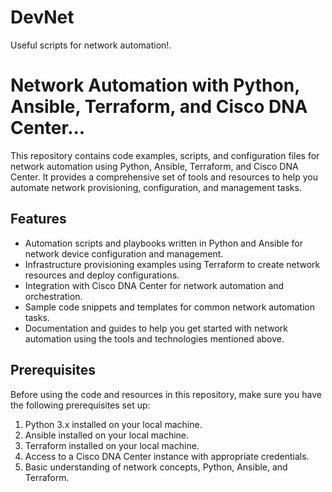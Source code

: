 # DevNet
Useful scripts for network automation!.


# Network Automation with Python, Ansible, Terraform, and Cisco DNA Center...

This repository contains code examples, scripts, and configuration files for network automation using Python, Ansible, Terraform, and Cisco DNA Center. It provides a comprehensive set of tools and resources to help you automate network provisioning, configuration, and management tasks.

## Features

- Automation scripts and playbooks written in Python and Ansible for network device configuration and management.
- Infrastructure provisioning examples using Terraform to create network resources and deploy configurations.
- Integration with Cisco DNA Center for network automation and orchestration.
- Sample code snippets and templates for common network automation tasks.
- Documentation and guides to help you get started with network automation using the tools and technologies mentioned above.

## Prerequisites

Before using the code and resources in this repository, make sure you have the following prerequisites set up:

1. Python 3.x installed on your local machine.
2. Ansible installed on your local machine.
3. Terraform installed on your local machine.
4. Access to a Cisco DNA Center instance with appropriate credentials.
5. Basic understanding of network concepts, Python, Ansible, and Terraform.
